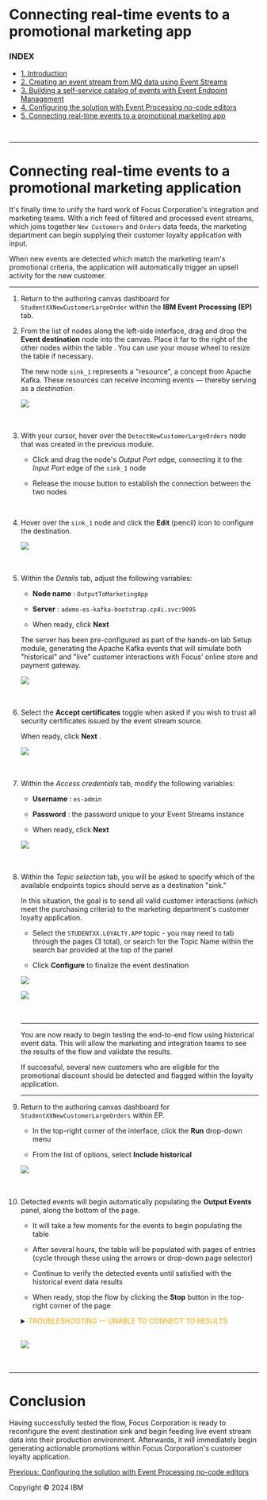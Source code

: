Connecting real-time events to a promotional marketing app
===

### INDEX

*   [1. Introduction](../index.md)
*   [2. Creating an event stream from MQ data using Event Streams](../1/index.md)
*   [3. Building a self-service catalog of events with Event Endpoint Management](../2/index.md)
*   [4. Configuring the solution with Event Processing no-code editors](../3/index.md)
*   [5. Connecting real-time events to a promotional marketing app](./)

<br>

* * *

Connecting real-time events to a promotional marketing application
==================================================================


It's finally time to unify the hard work of Focus Corporation's integration and marketing teams. With a rich feed of filtered and processed event streams, which joins together `New Customers` and `Orders` data feeds, the marketing department can begin supplying their customer loyalty application with input.

When new events are detected which match the marketing team's promotional criteria, the application will automatically trigger an upsell activity for the new customer.

* * *

1.  Return to the authoring canvas dashboard for `StudentXXNewCustomerLargeOrder` within the **IBM Event Processing (EP)** tab.
    <br>

2.  From the list of nodes along the left-side interface, drag and drop the **Event destination** node into the canvas. Place it far to the right of the other nodes within the table . You can use your mouse wheel to resize the table if necessary.
    
      
    
    The new node `sink_1` represents a "resource", a concept from Apache Kafka. These resources can receive incoming events — thereby serving as a _destination_.
    
    [![](../images/4-2.png)](../images/4-2.png)<br><br><br>
    


3.  With your cursor, hover over the `DetectNewCustomerLargeOrders` node that was created in the previous module.
    
    *   Click and drag the node's _Output Port_ edge, connecting it to the _Input Port_ edge of the `sink_1` node
        
    *   Release the mouse button to establish the connection between the two nodes
        
    <br>

4.  Hover over the `sink_1` node and click the **Edit** (pencil) icon to configure the destination.
    
      
    [![](../images/4-3.png)](../images/4-3.png)<br><br><br>
    


5.  Within the _Details_ tab, adjust the following variables:
    
    *   **Node name** : `OutputToMarketingApp`
        
    *   **Server** : `ademo-es-kafka-bootstrap.cp4i.svc:9095`
        
    *   When ready, click **Next** 
        
    
      
    
    The server has been pre-configured as part of the hands-on lab Setup module, generating the Apache Kafka events that will simulate both "historical" and "live" customer interactions with Focus' online store and payment gateway.
    
    [![](../images/4-5.png)](../images/4-5.png)<br><br><br>
    


6.  Select the **Accept certificates** toggle when asked if you wish to trust all security certificates issued by the event stream source.
    
    When ready, click **Next** .
    
      
    [![](../images/4-6.png)](../images/4-6.png)<br><br><br>
    


7.  Within the _Access credentials_ tab, modify the following variables:
    
    *   **Username** : `es-admin`
        
    *   **Password** : the password unique to your Event Streams instance
        
    *   When ready, click **Next** 
        
    
      
    [![](../images/4-7.png)](../images/4-7.png)<br><br><br>
    


8.  Within the _Topic selection_ tab, you will be asked to specify which of the available endpoints topics should serve as a destination "sink."
    
    In this situation, the goal is to send all valid customer interactions (which meet the purchasing criteria) to the marketing department's customer loyalty application.
    
    *   Select the `STUDENTXX.LOYALTY.APP` topic - you may need to tab through the pages (3 total), or search for the Topic Name within the search bar provided at the top of the panel
        
    *   Click **Configure** to finalize the event destination
        
    
      
    [![](../images/4-8a.png)](../images/4-8a.png)
    
    [![](../images/4-8b.png)](../images/4-8b.png)<br><br><br>
    

    ---

    You are now ready to begin testing the end-to-end flow using historical event data. This will allow the marketing and integration teams to see the results of the flow and validate the results.

    If successful, several new customers who are eligible for the promotional discount should be detected and flagged within the loyalty application.

    ---

9.  Return to the authoring canvas dashboard for `StudentXXNewCustomerLargeOrders` within EP.
    
    *   In the top-right corner of the interface, click the **Run** drop-down menu
        
    *   From the list of options, select **Include historical** 
        
    
      
    [![](../images/4-9.png)](../images/4-9.png)<br><br><br>
    


10. Detected events will begin automatically populating the **Output Events** panel, along the bottom of the page.
    
    *   It will take a few moments for the events to begin populating the table
        
    *   After several hours, the table will be populated with pages of entries (cycle through these using the arrows or drop-down page selector)
        
    *   Continue to verify the detected events until satisfied with the historical event data results
        
    *   When ready, stop the flow by clicking the **Stop** button in the top-right corner of the page
        
    
    <details>
    <summary><span style="color:orange">TROUBLESHOOTING — UNABLE TO CONNECT TO RESULTS</span></summary>
    
    <p>You may experience a pop-up window in the top-right corner of the authoring canvas after initiating a Run execution. This is expected given that not all of the Kafka topic endpoints were configured — you only configured the STUDENTXX.LOYALTY.APP endpoint, as well as the STUDENTXX.ORDERS and STUDENTXX.CUSTOMERS event streams.</p>
    
    <p>You can safely ignore this warning and click the X icon to dismiss it.</p>
    
      
    <img src="../images/4-10b.png" alt="image">
    
    </details>
    <br>
    
    [![](../images/es-final-output.png)](../images/es-final-output.png)<br><br><br>
    

* * *

Conclusion
==========

Having successfully tested the flow, Focus Corporation is ready to reconfigure the event destination sink and begin feeding live event stream data into their production environment. Afterwards, it will immediately begin generating actionable promotions within Focus Corporation's customer loyalty application.


[Previous: Configuring the solution with Event Processing no-code editors](../3/index.md)  

Copyright © 2024 IBM
